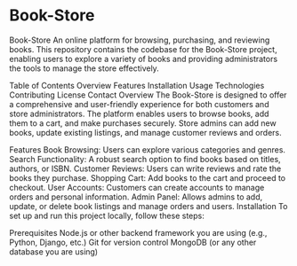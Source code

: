 # Book-Store
Book-Store
An online platform for browsing, purchasing, and reviewing books. This repository contains the codebase for the Book-Store project, enabling users to explore a variety of books and providing administrators the tools to manage the store effectively.

Table of Contents
Overview
Features
Installation
Usage
Technologies
Contributing
License
Contact
Overview
The Book-Store is designed to offer a comprehensive and user-friendly experience for both customers and store administrators. The platform enables users to browse books, add them to a cart, and make purchases securely. Store admins can add new books, update existing listings, and manage customer reviews and orders.

Features
Book Browsing: Users can explore various categories and genres.
Search Functionality: A robust search option to find books based on titles, authors, or ISBN.
Customer Reviews: Users can write reviews and rate the books they purchase.
Shopping Cart: Add books to the cart and proceed to checkout.
User Accounts: Customers can create accounts to manage orders and personal information.
Admin Panel: Allows admins to add, update, or delete book listings and manage orders and users.
Installation
To set up and run this project locally, follow these steps:

Prerequisites
Node.js or other backend framework you are using (e.g., Python, Django, etc.)
Git for version control
MongoDB (or any other database you are using)
